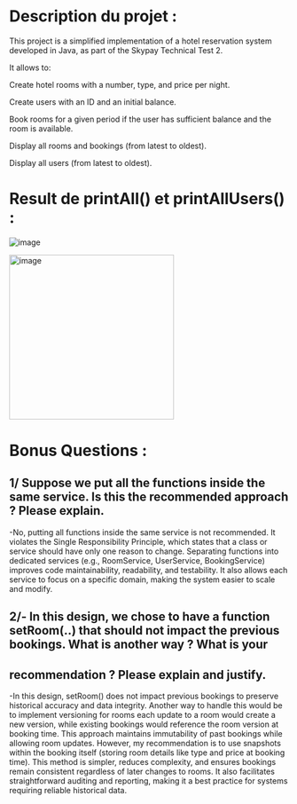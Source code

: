 
# Description du projet :

This project is a simplified implementation of a hotel reservation system developed in Java, as part of the Skypay Technical Test 2.

It allows to:

Create hotel rooms with a number, type, and price per night.

Create users with an ID and an initial balance.

Book rooms for a given period if the user has sufficient balance and the room is available.

Display all rooms and bookings (from latest to oldest).

Display all users (from latest to oldest).

# Result de printAll() et printAllUsers() :

![image](https://github.com/user-attachments/assets/c7c4f7ed-6fc0-4db8-b883-dac9be65b0f8)

<img width="297" alt="image" src="https://github.com/user-attachments/assets/2fdbb432-3e9f-4713-90f4-89b994023b78" />


# Bonus Questions :
## 1/ Suppose we put all the functions inside the same service. Is this the recommended approach ? Please explain.
-No, putting all functions inside the same service is not recommended. It violates the Single Responsibility Principle, which states that a class or service should have only one reason to change. Separating functions into dedicated services (e.g., RoomService, UserService, BookingService) improves code maintainability, readability, and testability. It also allows each service to focus on a specific domain, making the system easier to scale and modify.

## 2/- In this design, we chose to have a function setRoom(..) that should not impact the previous bookings. What is another way ? What is your
## recommendation ? Please explain and justify.
-In this design, setRoom() does not impact previous bookings to preserve historical accuracy and data integrity. Another way to handle this would be to implement versioning for rooms each update to a room would create a new version, while existing bookings would reference the room version at booking time. This approach maintains immutability of past bookings while allowing room updates.
However, my recommendation is to use snapshots within the booking itself (storing room details like type and price at booking time). This method is simpler, reduces complexity, and ensures bookings remain consistent regardless of later changes to rooms. It also facilitates straightforward auditing and reporting, making it a best practice for systems requiring reliable historical data.

